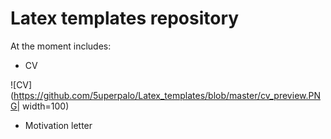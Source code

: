 # Latex templates repository

At the moment includes: 
 * CV
 
 ![CV](https://github.com/5uperpalo/Latex_templates/blob/master/cv_preview.PNG| width=100)
 * Motivation letter
